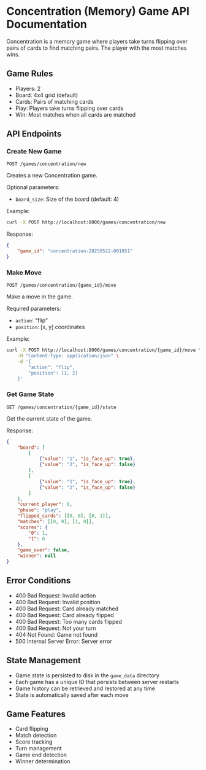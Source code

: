 # Concentration (Memory) Game API Documentation

Concentration is a memory game where players take turns flipping over pairs of cards to find matching pairs. The player with the most matches wins.

## Game Rules

- Players: 2
- Board: 4x4 grid (default)
- Cards: Pairs of matching cards
- Play: Players take turns flipping over cards
- Win: Most matches when all cards are matched

## API Endpoints

### Create New Game
```http
POST /games/concentration/new
```

Creates a new Concentration game.

Optional parameters:
- `board_size`: Size of the board (default: 4)

Example:
```bash
curl -X POST http://localhost:8000/games/concentration/new
```

Response:
```json
{
    "game_id": "concentration-20250522-001851"
}
```

### Make Move
```http
POST /games/concentration/{game_id}/move
```

Make a move in the game.

Required parameters:
- `action`: "flip"
- `position`: [x, y] coordinates

Example:
```bash
curl -X POST http://localhost:8000/games/concentration/{game_id}/move \
    -H "Content-Type: application/json" \
    -d '{
        "action": "flip",
        "position": [1, 2]
    }'
```

### Get Game State
```http
GET /games/concentration/{game_id}/state
```

Get the current state of the game.

Response:
```json
{
    "board": [
        [
            {"value": "1", "is_face_up": true},
            {"value": "2", "is_face_up": false}
        ],
        [
            {"value": "1", "is_face_up": true},
            {"value": "2", "is_face_up": false}
        ]
    ],
    "current_player": 0,
    "phase": "play",
    "flipped_cards": [[0, 0], [0, 1]],
    "matches": [[0, 0], [1, 0]],
    "scores": {
        "0": 1,
        "1": 0
    },
    "game_over": false,
    "winner": null
}
```

## Error Conditions

- 400 Bad Request: Invalid action
- 400 Bad Request: Invalid position
- 400 Bad Request: Card already matched
- 400 Bad Request: Card already flipped
- 400 Bad Request: Too many cards flipped
- 400 Bad Request: Not your turn
- 404 Not Found: Game not found
- 500 Internal Server Error: Server error

## State Management

- Game state is persisted to disk in the `game_data` directory
- Each game has a unique ID that persists between server restarts
- Game history can be retrieved and restored at any time
- State is automatically saved after each move

## Game Features

- Card flipping
- Match detection
- Score tracking
- Turn management
- Game end detection
- Winner determination
